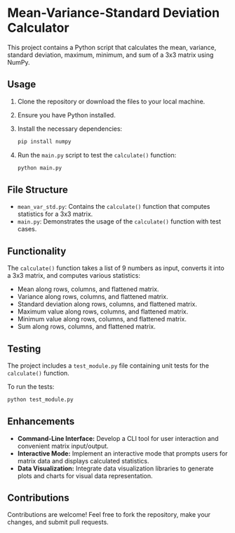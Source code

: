 # Mean-Variance-Standard Deviation Calculator


This project contains a Python script that calculates the mean, variance, standard deviation, maximum, minimum, and sum of a 3x3 matrix using NumPy.

## Usage

1. Clone the repository or download the files to your local machine.

2. Ensure you have Python installed.

3. Install the necessary dependencies:

    ```bash
    pip install numpy
    ```

4. Run the `main.py` script to test the `calculate()` function:

    ```bash
    python main.py
    ```

## File Structure

- `mean_var_std.py`: Contains the `calculate()` function that computes statistics for a 3x3 matrix.
- `main.py`: Demonstrates the usage of the `calculate()` function with test cases.

## Functionality

The `calculate()` function takes a list of 9 numbers as input, converts it into a 3x3 matrix, and computes various statistics:

- Mean along rows, columns, and flattened matrix.
- Variance along rows, columns, and flattened matrix.
- Standard deviation along rows, columns, and flattened matrix.
- Maximum value along rows, columns, and flattened matrix.
- Minimum value along rows, columns, and flattened matrix.
- Sum along rows, columns, and flattened matrix.

## Testing

The project includes a `test_module.py` file containing unit tests for the `calculate()` function.

To run the tests:

```bash
python test_module.py
```


## Enhancements

* **Command-Line Interface:** Develop a CLI tool for user interaction and convenient matrix input/output.
* **Interactive Mode:** Implement an interactive mode that prompts users for matrix data and displays calculated statistics.
* **Data Visualization:** Integrate data visualization libraries to generate plots and charts for visual data representation.

## Contributions

Contributions are welcome! Feel free to fork the repository, make your changes, and submit pull requests.


